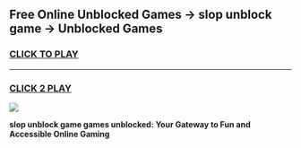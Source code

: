 
## Free Online Unblocked Games → slop unblock game → Unblocked Games
<h3>
<a href="https://premium.freeplayer.one?title=slop_unblock_game&ref=21F">CLICK TO PLAY</a></h3>
<hr>

<h3>
<a href="https://premium.freeplayer.one?title=slop_unblock_game&ref=21F">CLICK 2 PLAY</a>
  
</h3>

<a href="https://premium.freeplayer.one?title=slop_unblock_game&ref=21F/"><img src="https://clearcache.store/games.png"></a>


**slop unblock game games unblocked: Your Gateway to Fun and Accessible Online Gaming**
